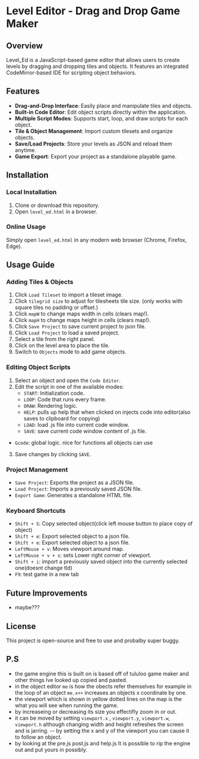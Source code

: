 # Level Editor - Drag and Drop Game Maker

## Overview
Level_Ed is a JavaScript-based game editor that allows users to create levels by dragging and dropping tiles and objects. It features an integrated CodeMirror-based IDE for scripting object behaviors.

## Features
- **Drag-and-Drop Interface**: Easily place and manipulate tiles and objects.
- **Built-in Code Editor**: Edit object scripts directly within the application.
- **Multiple Script Modes**: Supports start, loop, and draw scripts for each object.
- **Tile & Object Management**: Import custom tilesets and organize objects.
- **Save/Load Projects**: Store your levels as JSON and reload them anytime.
- **Game Export**: Export your project as a standalone playable game.

## Installation
### Local Installation
1. Clone or download this repository.
2. Open `level_ed.html` in a browser.
### Online Usage
Simply open `level_ed.html` in any modern web browser (Chrome, Firefox, Edge).

## Usage Guide
### **Adding Tiles & Objects**
1. Click `Load Tileset` to import a tileset image.
2. Click `tilegrid size` to adjust for tilesheets tile size. (only works with square tiles no padding or offset.)
3. Click `mapW` to change maps width in cells (clears map!).
4. Click `mapH` to change maps height in cells (clears map!).
5. Click `Save Project` to save current project to json file.
6. Click `Load Project` to load a saved project.
7. Select a tile from the right panel.
8. Click on the level area to place the tile.
9. Switch to `Objects` mode to add game objects.
### **Editing Object Scripts**
1. Select an object and open the `Code Editor`.
2. Edit the script in one of the available modes:
   - `START`: Initialization code.
   - `LOOP`: Code that runs every frame.
   - `DRAW`: Rendering logic.
   - `HELP`: pulls up help that when clicked on injects code into editor(also saves to clipboard for copying)
   - `LOAD`: load .js file into current code window.
   - `SAVE`: save current code window content of .js file.
  - `Gcode`: global logic. nice for functions all objects can use 
3. Save changes by clicking `SAVE`.

### **Project Management**
- `Save Project`: Exports the project as a JSON file.
- `Load Project`: Imports a previously saved JSON file.
- `Export Game`: Generates a standalone HTML file.

### **Keyboard Shortcuts**
- `Shift + S`: Copy selected object(click left mouse button to place copy of object)
- `Shift + e`: Export selected object to a json file.
- `Shift + e`: Export selected object to a json file.
- `LeftMouse + v`: Moves viewport around map.
- `LeftMouse + v + s`: sets Lower right corner of viewport.
- `Shift + i`: import a previously saved object into the currently selected one(doesnt change tId)
- `F9`: test game in a new tab

## Future Improvements
- maybe???

## License
This project is open-source and free to use and probalby super buggy.
 
## P.S
- the game engine this is built on is based off of tululoo game maker and other things Ive looked up copied and pasted.
- in the object editor `me` is how the obects refer themselves for example in the loop of an object `me.x++` increases an objects x coordinate by one.
- the viewport which is shown in yellow dotted lines on the map is the what you will see when running the game.
- by increaseing or decreasing its size you effectifly zoom in or out.
- it can be moved by setting `viewport.x` , `viewport.y`, `viewport.w`, `viewport.h` although changing width and height refreshes the screen and is jarring.
-- by setting the x and y of the viewport you can cause it to follow an object.
- by looking at the pre.js  post.js  and help.js It is possible to rip the engine out and put yours in possibly.


